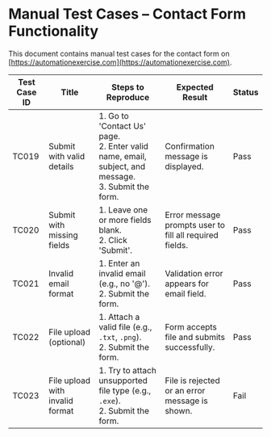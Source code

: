 # Manual Test Cases – Contact Form Functionality

This document contains manual test cases for the contact form on [https://automationexercise.com](https://automationexercise.com).

| Test Case ID | Title                           | Steps to Reproduce                                                                                      | Expected Result                                                | Status     |
|--------------|----------------------------------|----------------------------------------------------------------------------------------------------------|----------------------------------------------------------------|------------|
| TC019        | Submit with valid details        | 1. Go to 'Contact Us' page. <br> 2. Enter valid name, email, subject, and message. <br> 3. Submit the form. | Confirmation message is displayed.                            | Pass |
| TC020        | Submit with missing fields       | 1. Leave one or more fields blank. <br> 2. Click 'Submit'.                                                | Error message prompts user to fill all required fields.       | Pass |
| TC021        | Invalid email format             | 1. Enter an invalid email (e.g., no '@'). <br> 2. Submit the form.                                        | Validation error appears for email field.                     | Pass |
| TC022        | File upload (optional)           | 1. Attach a valid file (e.g., `.txt`, `.png`). <br> 2. Submit the form.                                   | Form accepts file and submits successfully.                   | Pass |
| TC023        | File upload with invalid format  | 1. Try to attach unsupported file type (e.g., `.exe`). <br> 2. Submit the form.                           | File is rejected or an error message is shown.                | Fail |
